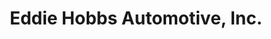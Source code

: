 ---
title: "Eddie Hobbs Automotive, Inc."
url: /pace/eddie-hobbs-automotive-inc/
shop: car repair
---